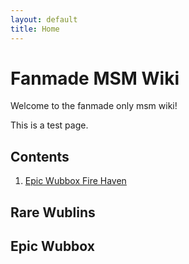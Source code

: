 ```yaml
---
layout: default
title: Home
---
```


# Fanmade MSM Wiki

Welcome to the fanmade only msm wiki!

This is a test page.

## Contents

1. [Epic Wubbox Fire Haven](wubbox-fire-haven.html)


## Rare Wublins



## Epic Wubbox

